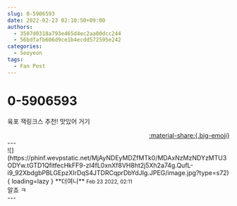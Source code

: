 ```yaml
---
slug: 0-5906593
date: 2022-02-23 02:10:50+09:00
authors:
  - 3507d0318a793e465d4ec2aa00dcc244
  - 56bdfafb606d9ce1b4ecdd572595e242
categories:
  - Seoyeon
tags:
  - Fan Post
---
```


# 0-5906593

<div class="post-container" markdown="1">
<div class="content-container md-sidebar__scrollwrap" markdown="1">

육포 잭링크스 추천! 맛있어 거기

</div>
</div>

<div style="text-align: right;" markdown="1">
<a href="https://weverse.io/fromis9/fanpost/0-5906593" style="text-align: right;">:material-share:{.big-emoji}</a>
</div>
---

<div class="comments-container md-sidebar__scrollwrap" markdown="1">
<div class="comment" markdown="1">
<div class='id-container' markdown="1">
![](https://phinf.wevpstatic.net/MjAyNDEyMDZfMTk0/MDAxNzMzNDYzMTU3ODYw.tGTD1QfitfecHkFF9-zI4fL0xnXf8VH8ht2j5Xh2a74g.QufL-i9_92XbdgbPBLGEpzXIrDqS4JTDRCqprDbYdJIg.JPEG/image.jpg?type=s72){ loading=lazy }
**<span class="artist">더여니</span>** <small>Feb 23 2022, 02:11</small><br>
</div>
<div class='comment-body' markdown="1">
알죠 ㅋ
</div>
</div>
</div>
---
